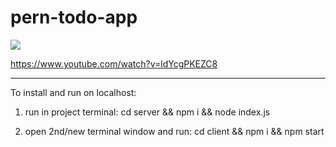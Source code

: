 # pern-todo-app

<img src="https://www.freecodecamp.org/news/content/images/size/w2000/2020/03/PERN.png" />

https://www.youtube.com/watch?v=ldYcgPKEZC8

----
To install and run on localhost:

1. run in project terminal:
cd server && npm i && node index.js

2. open 2nd/new terminal window and run:
cd client && npm i && npm start
